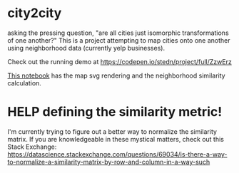 # city2city
asking the pressing question, "are all cities just isomorphic transformations of one another?"  This is a project attempting to map cities onto one another using neighborhood data (currently yelp businesses).

Check out the running demo at https://codepen.io/stedn/project/full/ZzwErz

[This notebook](dataprep.ipynb) has the map svg rendering and the neighborhood similarity calculation.

# HELP defining the similarity metric!
I'm currently trying to figure out a better way to normalize the similarity matrix.  If you are knowledgeable in these mystical matters, check out this Stack Exchange: https://datascience.stackexchange.com/questions/69034/is-there-a-way-to-normalize-a-similarity-matrix-by-row-and-column-in-a-way-such
